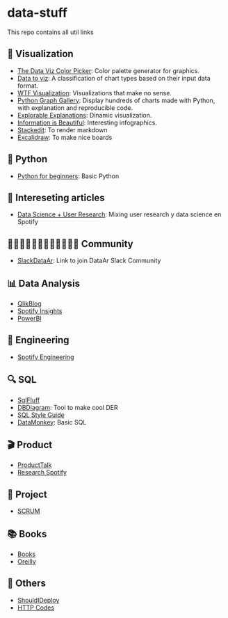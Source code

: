 # data-stuff
This repo contains all util links

## 🎨 Visualization
- [The Data Viz Color Picker](https://learnui.design/tools/data-color-picker.html): Color palette generator for graphics.
- [Data to viz](https://www.data-to-viz.com/): A classification of chart types based on their input data format.
- [WTF Visualization](https://viz.wtf/): Visualizations that make no sense.
- [Python Graph Gallery](https://python-graph-gallery.com): Display hundreds of charts made with Python, with explanation and reproducible code.
- [Explorable Explanations](https://explorabl.es/): Dinamic visualization.
- [Information is Beautiful](https://informationisbeautiful.net/data/): Interesting infographics.
- [Stackedit](https://stackedit.io/app#): To render markdown
- [Excalidraw](https://excalidraw.com/): To make nice boards

## 🐍 Python
- [Python for beginners](https://www.pythonforbeginners.com/): Basic Python

## 📄 Intereseting articles 
- [Data Science + User Research](https://spotify.design/article/simultaneous-triangulation-mixing-user-research-and-data-science-methods): Mixing user research y data science en Spotify

## 🕵🏻‍♀️👷🏼‍♂️👨🏻‍🚒👷🏽‍♀️ Community
- [SlackDataAr](https://bit.ly/DataAr-slack): Link to join DataAr Slack Community

## 📊 Data Analysis
- [QlikBlog](https://www.qlik.com/blog/)
- [Spotify Insights](https://medium.com/spotify-insights)
- [PowerBI](https://docs.microsoft.com/es-es/power-bi/)

## 🔧 Engineering
- [Spotify Engineering](https://engineering.atspotify.com/)

## 🔍 SQL
- [SqlFluff](https://github.com/sqlfluff/sqlfluff?utm_source=tldrnewsletter)
- [DBDiagram](https://dbdiagram.io/): Tool to make cool DER
- [SQL Style Guide](https://about.gitlab.com/handbook/business-technology/data-team/platform/sql-style-guide/)
- [DataMonkey](http://datamonkey.pro/): Basic SQL

## 🎬 Product
- [ProductTalk](https://www.producttalk.org/)
- [Research Spotify](https://research.atspotify.com/)

## 📆 Project
- [SCRUM](https://scrumguides.org/)

## 📚 Books
- [Books](https://ar1lib.org/)
- [Oreilly](https://learning.oreilly.com/home/)

## 🧸 Others
- [ShouldIDeploy](https://shouldideploy.today/)
- [HTTP Codes](https://medium.com/@hanilim/http-codes-as-valentines-day-comics-8c03c805faa0)
